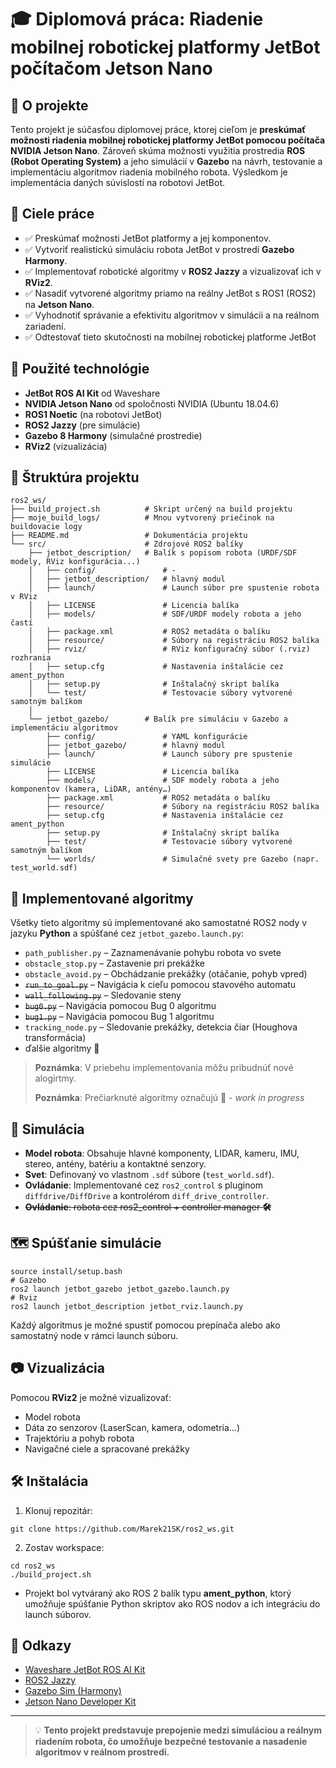 # 🎓 Diplomová práca: Riadenie mobilnej robotickej platformy JetBot počítačom Jetson Nano

## 📘 O projekte

Tento projekt je súčasťou diplomovej práce, ktorej cieľom je **preskúmať možnosti riadenia mobilnej robotickej platformy JetBot pomocou počítača NVIDIA Jetson Nano**. Zároveň skúma možnosti využitia prostredia **ROS (Robot Operating System)** a jeho simulácií v **Gazebo** na návrh, testovanie a implementáciu algoritmov riadenia mobilného robota. Výsledkom je implementácia daných súvislostí na robotovi JetBot.

## 🎯 Ciele práce

- ✅ Preskúmať možnosti JetBot platformy a jej komponentov.  
- ✅ Vytvoriť realistickú simuláciu robota JetBot v prostredí **Gazebo Harmony**.  
- ✅ Implementovať robotické algoritmy v **ROS2 Jazzy** a vizualizovať ich v **RViz2**.  
- ✅ Nasadiť vytvorené algoritmy priamo na reálny JetBot s ROS1 (ROS2) na **Jetson Nano**.  
- ✅ Vyhodnotiť správanie a efektivitu algoritmov v simulácii a na reálnom zariadení.
- ✅ Odtestovať tieto skutočnosti na mobilnej robotickej platforme JetBot

## 🧠 Použité technológie

- **JetBot ROS AI Kit** od Waveshare  
- **NVIDIA Jetson Nano** od spoločnosti NVIDIA (Ubuntu 18.04.6)  
- **ROS1 Noetic** (na robotovi JetBot)  
- **ROS2 Jazzy** (pre simulácie)  
- **Gazebo 8 Harmony** (simulačné prostredie)  
- **RViz2** (vizualizácia)   

## 📁 Štruktúra projektu

```
ros2_ws/
├── build_project.sh          # Skript určený na build projektu
├── moje_build_logs/          # Mnou vytvorený priečinok na buildovacie logy
├── README.md                 # Dokumentácia projektu 
└── src/                      # Zdrojové ROS2 balíky
    ├── jetbot_description/   # Balík s popisom robota (URDF/SDF modely, RViz konfigurácia...)
    │   ├── config/               # - 
    │   ├── jetbot_description/   # hlavný modul
    │   ├── launch/               # Launch súbor pre spustenie robota v RViz
    │   ├── LICENSE               # Licencia balíka 
    │   ├── models/               # SDF/URDF modely robota a jeho častí
    │   ├── package.xml           # ROS2 metadáta o balíku
    │   ├── resource/             # Súbory na registráciu ROS2 balíka
    │   ├── rviz/                 # RViz konfiguračný súbor (.rviz) rozhrania
    │   ├── setup.cfg             # Nastavenia inštalácie cez ament_python
    │   ├── setup.py              # Inštalačný skript balíka
    │   └── test/                 # Testovacie súbory vytvorené samotným balíkom
    │
    └── jetbot_gazebo/        # Balík pre simuláciu v Gazebo a implementáciu algoritmov
        ├── config/               # YAML konfigurácie 
        ├── jetbot_gazebo/        # hlavný modul
        ├── launch/               # Launch súbory pre spustenie simulácie
        ├── LICENSE               # Licencia balíka 
        ├── models/               # SDF modely robota a jeho komponentov (kamera, LiDAR, antény…)
        ├── package.xml           # ROS2 metadáta o balíku
        ├── resource/             # Súbory na registráciu ROS2 balíka
        ├── setup.cfg             # Nastavenia inštalácie cez ament_python
        ├── setup.py              # Inštalačný skript balíka
        ├── test/                 # Testovacie súbory vytvorené samotným balíkom
        └── worlds/               # Simulačné svety pre Gazebo (napr. test_world.sdf)
```

## 🐍 Implementované algoritmy

Všetky tieto algoritmy sú implementované ako samostatné ROS2 nody v jazyku **Python** a spúšťané cez `jetbot_gazebo.launch.py`:

- `path_publisher.py` – Zaznamenávanie pohybu robota vo svete
- `obstacle_stop.py` – Zastavenie pri prekážke  
- `obstacle_avoid.py` – Obchádzanie prekážky (otáčanie, pohyb vpred)  
- ~~`run_to_goal.py`~~ – Navigácia k cieľu pomocou stavového automatu
- ~~`wall_following.py`~~ – Sledovanie steny  
- ~~`bug0.py`~~ – Navigácia pomocou Bug 0 algoritmu  
- ~~`bug1.py`~~ – Navigácia pomocou Bug 1 algoritmu
- `tracking_node.py` – Sledovanie prekážky, detekcia čiar (Houghova transformácia)
- ďalšie algoritmy 🐣

> **Poznámka**: V priebehu implementovania môžu pribudnúť nové alogirtmy.
> 
> **Poznámka**: Prečiarknuté algoritmy označujú 🚧 - *work in progress*

## 🤖 Simulácia

- **Model robota**: Obsahuje hlavné komponenty, LIDAR, kameru, IMU, stereo, antény, batériu a kontaktné senzory.  
- **Svet**: Definovaný vo vlastnom `.sdf` súbore (`test_world.sdf`).  
- **Ovládanie**: Implementované cez `ros2_control` s pluginom `diffdrive/DiffDrive` a kontrolérom `diff_drive_controller`.  
- ~~**Ovládanie**: robota cez ros2_control + controller manager **🛠️**~~
## 🗺️ Spúšťanie simulácie

```
source install/setup.bash
# Gazebo
ros2 launch jetbot_gazebo jetbot_gazebo.launch.py
# Rviz
ros2 launch jetbot_description jetbot_rviz.launch.py
```

Každý algoritmus je možné spustiť pomocou prepínača alebo ako samostatný node v rámci launch súboru.

## 📷 Vizualizácia

Pomocou **RViz2** je možné vizualizovať:

- Model robota  
- Dáta zo senzorov (LaserScan, kamera, odometria...)  
- Trajektóriu a pohyb robota  
- Navigačné ciele a spracované prekážky  

## 🛠️ Inštalácia

1. Klonuj repozitár:
```
git clone https://github.com/Marek21SK/ros2_ws.git
```

2. Zostav workspace:
```
cd ros2_ws
./build_project.sh
```
- Projekt bol vytváraný ako ROS 2 balík typu **ament_python**, ktorý umožňuje spúšťanie Python skriptov ako ROS nodov a ich integráciu do launch súborov.

## 📝 Odkazy

- [Waveshare JetBot ROS AI Kit](https://www.waveshare.com/wiki/JetBot_ROS_AI_Kit)  
- [ROS2 Jazzy](https://docs.ros.org/en/jazzy/index.html)  
- [Gazebo Sim (Harmony)](https://gazebosim.org/docs/latest/getstarted/)  
- [Jetson Nano Developer Kit](https://developer.nvidia.com/embedded/jetson-nano-developer-kit)  

---

> 💡 **Tento projekt predstavuje prepojenie medzi simuláciou a reálnym riadením robota, čo umožňuje bezpečné testovanie a nasadenie algoritmov v reálnom prostredí.**
> 